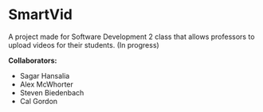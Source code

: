 # SmartVid
A project made for Software Development 2 class that allows professors to upload videos for their students. (In progress)

**Collaborators:**
- Sagar Hansalia
- Alex McWhorter
- Steven Biedenbach
- Cal Gordon
